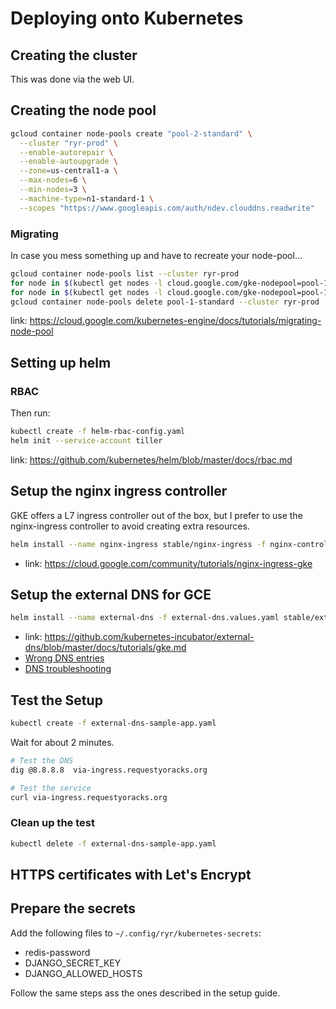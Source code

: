 # Deploying onto Kubernetes

## Creating the cluster

This was done via the web UI.

## Creating the node pool

```bash
gcloud container node-pools create "pool-2-standard" \
  --cluster "ryr-prod" \
  --enable-autorepair \
  --enable-autoupgrade \
  --zone=us-central1-a \
  --max-nodes=6 \
  --min-nodes=3 \
  --machine-type=n1-standard-1 \
  --scopes "https://www.googleapis.com/auth/ndev.clouddns.readwrite"
```

### Migrating

In case you mess something up and have to recreate your node-pool...

```bash
gcloud container node-pools list --cluster ryr-prod
for node in $(kubectl get nodes -l cloud.google.com/gke-nodepool=pool-1-standard -o=name); do kubectl cordon "$node"; done
for node in $(kubectl get nodes -l cloud.google.com/gke-nodepool=pool-1-standard -o=name); do kubectl drain --force --ignore-daemonsets --delete-local-data --grace-period=10 "$node"; done
gcloud container node-pools delete pool-1-standard --cluster ryr-prod
```

link: <https://cloud.google.com/kubernetes-engine/docs/tutorials/migrating-node-pool>

## Setting up helm

### RBAC

Then run:
```bash
kubectl create -f helm-rbac-config.yaml
helm init --service-account tiller
```

link: <https://github.com/kubernetes/helm/blob/master/docs/rbac.md>

## Setup the nginx ingress controller

GKE offers a L7 ingress controller out of the box, but I prefer to use the nginx-ingress controller to avoid creating
extra resources.

```bash
helm install --name nginx-ingress stable/nginx-ingress -f nginx-controller.values.yaml
```

* link: <https://cloud.google.com/community/tutorials/nginx-ingress-gke>

## Setup the external DNS for GCE

```bash
helm install --name external-dns -f external-dns.values.yaml stable/external-dns
```

* link: <https://github.com/kubernetes-incubator/external-dns/blob/master/docs/tutorials/gke.md>
* [Wrong DNS entries](https://github.com/kubernetes-incubator/external-dns/issues/223)
* [DNS troubleshooting](https://developers.google.com/speed/public-dns/docs/troubleshooting)

## Test the Setup

```bash
kubectl create -f external-dns-sample-app.yaml
```

Wait for about 2 minutes.

```bash
# Test the DNS
dig @8.8.8.8  via-ingress.requestyoracks.org

# Test the service
curl via-ingress.requestyoracks.org
```

### Clean up the test

```bash
kubectl delete -f external-dns-sample-app.yaml
```

## HTTPS certificates with Let's Encrypt

## Prepare the secrets

Add the following files to `~/.config/ryr/kubernetes-secrets`:
* redis-password
* DJANGO_SECRET_KEY
* DJANGO_ALLOWED_HOSTS

Follow the same steps ass the ones described in the setup guide.
